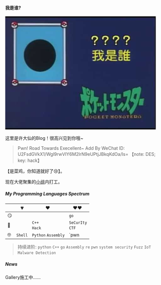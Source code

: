 #### 我是谁? 

![whoami](/img/woami.jpg)

这里是许大仙的Blog！很高兴见到你哦~

> Pwn! Road Towards Execellent~
> Add By WeChat ID: U2FsdGVkX1/Wgl9rwVIY6M2lrN9eUPtjJBkqKdOa/Is=
> 【note: DES; key: hack】

【是菜鸡，你知道就好了:cry:】。

现在大佬聚集的[小组](http://www.wingtecher.com/person)内打工。

##### My Programming Languages Spectrum

|      | 💔️       | ❤️ ️                  | ❤️❤️ ️                  |
| :--- | ------- | ------------------- | -------------------- |
| 😏    |         |                     | `go`                 |
| 🧐    |         | `C++`  <br> `Hack`  | `SeCurIty`<br> `CTF` |
| 🤓    | `Shell` | `Python` `Assembly` | `pwn | re`           |

> 持续进阶: `python` `C++` `go`  `Assembly` `re` `pwn` `system security` `Fuzz` `IoT` `Malware Detection`


##### News
Gallery施工中……